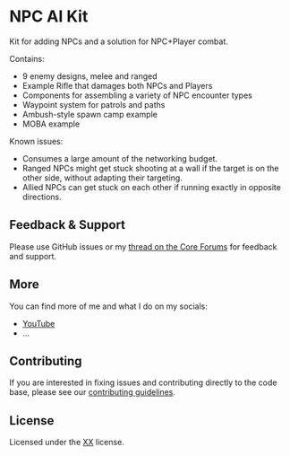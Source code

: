 # NPC AI Kit

Kit for adding NPCs and a solution for NPC+Player combat.

Contains:

- 9 enemy designs, melee and ranged
- Example Rifle that damages both NPCs and Players
- Components for assembling a variety of NPC encounter types
- Waypoint system for patrols and paths
- Ambush-style spawn camp example
- MOBA example

Known issues:

- Consumes a large amount of the networking budget.
- Ranged NPCs might get stuck shooting at a wall if the target is on the other side, without adapting their targeting.
- Allied NPCs can get stuck on each other if running exactly in opposite directions.

## Feedback & Support

Please use GitHub issues or my [thread on the Core Forums](https://forums.coregames.com) for feedback and support.

## More

You can find more of me and what I do on my socials:

- [YouTube](https://youtube.com)
- ...

## Contributing

If you are interested in fixing issues and contributing directly to the code base, please see our [contributing guidelines](CONTRIBUTING.md).

## License

Licensed under the [XX](LICENSE) license.
